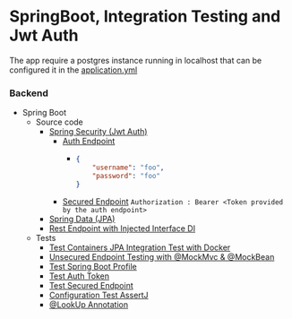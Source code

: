 # SpringBoot, Integration Testing and Jwt Auth

The app require a postgres instance running in localhost that can be configured it in the [application.yml](src/main/resources/application.yml)
### Backend

- Spring Boot
    - Source code
        - [Spring Security (Jwt Auth)](src/main/kotlin/com/aiqency/springbootdemo/springsecurity)
            - [Auth Endpoint](src/main/kotlin/com/aiqency/springbootdemo/springsecurity/rest/AuthRest.kt)
                - ```json
                  {
                      "username": "foo", 
                      "password": "foo"
                  }
                  ```
            - [Secured Endpoint](src/main/kotlin/com/aiqency/springbootdemo/springsecurity/rest/SecuredRest.kt)
                ```Authorization : Bearer <Token provided by the auth endpoint>```
        - [Spring Data (JPA)](src/main/kotlin/com/aiqency/springbootdemo/springdata)
        - [Rest Endpoint with Injected Interface DI](src/main/kotlin/com/aiqency/springbootdemo/rest/Rest.kt)
    - Tests
        - [Test Containers JPA Integration Test with Docker](src/test/kotlin/com/aiqency/springbootdemo/testcontainer/TcIntegrationTest.kt)
        - [Unsecured Endpoint Testing with @MockMvc & @MockBean](src/test/kotlin/com/aiqency/springbootdemo/MockMvc.kt)
        - [Test Spring Boot Profile](src/test/kotlin/com/aiqency/springbootdemo/ProfileTest.kt)
        - [Test Auth Token](src/test/kotlin/com/aiqency/springbootdemo/security/JwtAuthTest.kt)
        - [Test Secured Endpoint](src/test/kotlin/com/aiqency/springbootdemo/security/JwtSecuredEndPoint.kt)
        - [Configuration Test AssertJ](src/test/kotlin/com/aiqency/springbootdemo/ConfigurationTest.kt)
        - [@LookUp Annotation](src/test/kotlin/com/aiqency/springbootdemo/LookUpTest.kt)